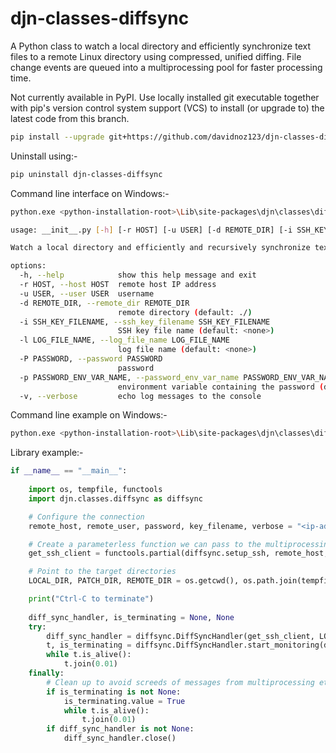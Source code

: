 # djn-classes-diffsync
A Python class to watch a local directory and efficiently synchronize text files to a remote Linux directory using compressed, unified diffing.
File change events are queued into a multiprocessing pool for faster processing time.

Not currently available in PyPI. Use locally installed git executable together with pip's version control system support (VCS) to install (or upgrade to) the latest code from this branch.

```sh
pip install --upgrade git+https://github.com/davidnoz123/djn-classes-diffsync.git@0.1
```

Uninstall using:-

```sh
pip uninstall djn-classes-diffsync
```

Command line interface on Windows:-

```sh
python.exe <python-installation-root>\Lib\site-packages\djn\classes\diffsync\__init__.py -h

usage: __init__.py [-h] [-r HOST] [-u USER] [-d REMOTE_DIR] [-i SSH_KEY_FILENAME] [-l LOG_FILE_NAME] [-P PASSWORD] [-p PASSWORD_ENV_VAR_NAME] [-v]

Watch a local directory and efficiently and recursively synchronize text files to a remote Linux directory using compressed, unified diffing.

options:
  -h, --help            show this help message and exit
  -r HOST, --host HOST  remote host IP address
  -u USER, --user USER  username
  -d REMOTE_DIR, --remote_dir REMOTE_DIR
                        remote directory (default: ./)
  -i SSH_KEY_FILENAME, --ssh_key_filename SSH_KEY_FILENAME
                        SSH key file name (default: <none>)
  -l LOG_FILE_NAME, --log_file_name LOG_FILE_NAME
                        log file name (default: <none>)
  -P PASSWORD, --password PASSWORD
                        password
  -p PASSWORD_ENV_VAR_NAME, --password_env_var_name PASSWORD_ENV_VAR_NAME
                        environment variable containing the password (default: REMOTE_PASSWORD)
  -v, --verbose         echo log messages to the console

```

Command line example on Windows:-
```sh
python.exe <python-installation-root>\Lib\site-packages\djn\classes\diffsync\__init__.py -r 98.76.54.32 -u <username> -P <password> -i C:\key_file.pem -v
```

Library example:-

```python
if __name__ == "__main__":        
    
    import os, tempfile, functools    
    import djn.classes.diffsync as diffsync

    # Configure the connection
    remote_host, remote_user, password, key_filename, verbose = "<ip-address>", "<username>", "<key-file-password>", r"C:\key-file.pem", True

    # Create a parameterless function we can pass to the multiprocessing pool functions to create the SSH clients
    get_ssh_client = functools.partial(diffsync.setup_ssh, remote_host, remote_user, password, key_filename=key_filename, verbose=verbose)   

    # Point to the target directories
    LOCAL_DIR, PATCH_DIR, REMOTE_DIR = os.getcwd(), os.path.join(tempfile.gettempdir(), "diff_sync_patches"), "./"

    print("Ctrl-C to terminate")
    
    diff_sync_handler, is_terminating = None, None       
    try:
        diff_sync_handler = diffsync.DiffSyncHandler(get_ssh_client, LOCAL_DIR, REMOTE_DIR, PATCH_DIR, verbose=verbose)
        t, is_terminating = diffsync.DiffSyncHandler.start_monitoring(diff_sync_handler, patterns_files_accept=["*.py"])
        while t.is_alive():
            t.join(0.01) 
    finally:
        # Clean up to avoid screeds of messages from multiprocessing etc.
        if is_terminating is not None:
            is_terminating.value = True
            while t.is_alive(): 
                t.join(0.01)
        if diff_sync_handler is not None:
            diff_sync_handler.close()
```
